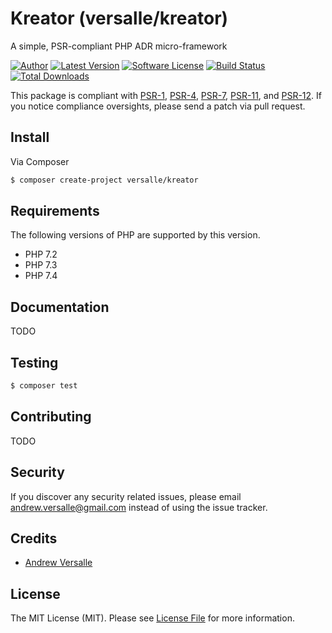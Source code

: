 # Kreator (versalle/kreator)
A simple, PSR-compliant PHP ADR micro-framework

[![Author](http://img.shields.io/badge/author-@versalle88-blue.svg?style=flat-square)](https://twitter.com/versalle88)
[![Latest Version](https://img.shields.io/github/release/versalle88/kreator.svg?style=flat-square)](https://github.com/versalle88/kreator/releases)
[![Software License](https://img.shields.io/badge/license-MIT-brightgreen.svg?style=flat-square)](LICENSE.md)
[![Build Status](https://img.shields.io/travis/versalle88/kreator/master.svg?style=flat-square)](https://travis-ci.org/versalle88/kreator)
[![Total Downloads](https://img.shields.io/packagist/dt/versalle/kreator.svg?style=flat-square)](https://packagist.org/packages/versalle/kreator)

This package is compliant with [PSR-1], [PSR-4], [PSR-7], [PSR-11], and [PSR-12]. If you notice compliance oversights, please send a patch via pull request.

[PSR-1]: https://github.com/php-fig/fig-standards/blob/master/accepted/PSR-1-basic-coding-standard.md
[PSR-4]: https://github.com/php-fig/fig-standards/blob/master/accepted/PSR-4-autoloader.md
[PSR-7]: https://github.com/php-fig/fig-standards/blob/master/accepted/PSR-7-http-message.md
[PSR-11]: https://github.com/php-fig/fig-standards/blob/master/accepted/PSR-11-container.md
[PSR-12]: https://github.com/php-fig/fig-standards/blob/master/accepted/PSR-12-extended-coding-style-guide.md

## Install

Via Composer

``` bash
$ composer create-project versalle/kreator
```

## Requirements

The following versions of PHP are supported by this version.

* PHP 7.2
* PHP 7.3
* PHP 7.4

## Documentation

TODO

## Testing

``` bash
$ composer test
```

## Contributing

TODO

## Security

If you discover any security related issues, please email andrew.versalle@gmail.com instead of using the issue tracker.

## Credits

- [Andrew Versalle](https://github.com/versalle88)

## License

The MIT License (MIT). Please see [License File](https://github.com/versalle88/kreator/blob/master/LICENSE.md) for more information.
